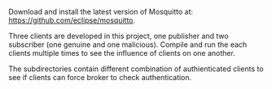 Download and install the latest version of Mosquitto at: https://github.com/eclipse/mosquitto.

Three clients are developed in this project, one publisher and two subscriber (one genuine and one malicious).
Compile and run the each clients multiple times to see the influence of clients on one another.

The subdirectories contain different combination of authienticated clients to see if clients can force broker to check authentication.
